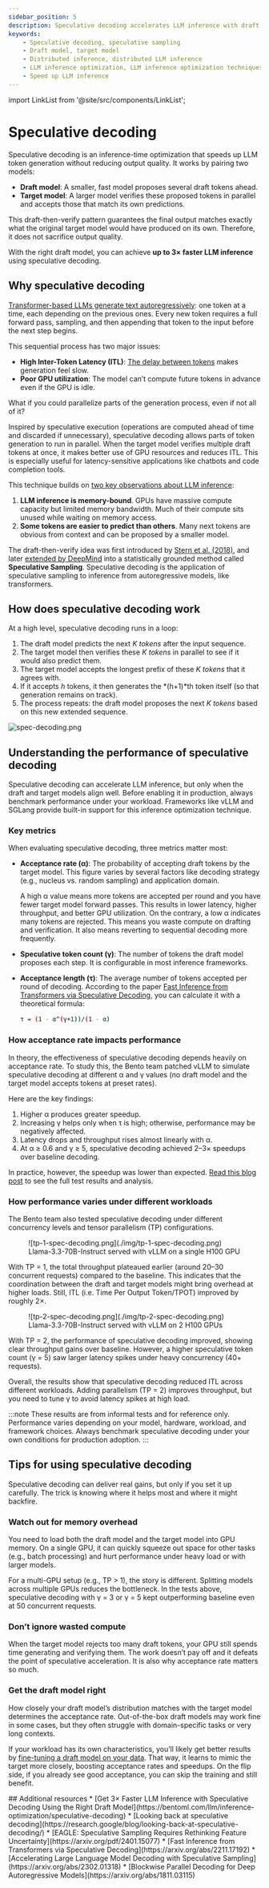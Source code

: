 ```yaml
---
sidebar_position: 5
description: Speculative decoding accelerates LLM inference with draft model predictions verified by the target model.
keywords:
    - Speculative decoding, speculative sampling
    - Draft model, target model
    - Distributed inference, distributed LLM inference
    - LLM inference optimization, LLM inference optimization techniques​
    - Speed up LLM inference
---
```


import LinkList from '@site/src/components/LinkList';

# Speculative decoding

Speculative decoding is an inference-time optimization that speeds up LLM token generation without reducing output quality. It works by pairing two models:

- **Draft model**: A smaller, fast model proposes several draft tokens ahead.
- **Target model**: A larger model verifies these proposed tokens in parallel and accepts those that match its own predictions.

This draft-then-verify pattern guarantees the final output matches exactly what the original target model would have produced on its own. Therefore, it does not sacrifice output quality.

With the right draft model, you can achieve **up to 3× faster LLM inference** using speculative decoding.

## Why speculative decoding

[Transformer-based LLMs generate text autoregressively](../llm-inference-basics/how-does-llm-inference-work#the-two-phases-of-llm-inference): one token at a time, each depending on the previous ones. Every new token requires a full forward pass, sampling, and then appending that token to the input before the next step begins.

This sequential process has two major issues:

- **High Inter-Token Latency (ITL)**: [The delay between tokens](./llm-inference-metrics) makes generation feel slow.
- **Poor GPU utilization**: The model can’t compute future tokens in advance even if the GPU is idle.

What if you could parallelize parts of the generation process, even if not all of it?

Inspired by speculative execution (operations are computed ahead of time and discarded if unnecessary), speculative decoding allows parts of token generation to run in parallel. When the target model verifies multiple draft tokens at once, it makes better use of GPU resources and reduces ITL. This is especially useful for latency-sensitive applications like chatbots and code completion tools.

This technique builds on [two key observations about LLM inference](https://research.google/blog/looking-back-at-speculative-decoding/):

1. **LLM inference is memory-bound**. GPUs have massive compute capacity but limited memory bandwidth. Much of their compute sits unused while waiting on memory access.
2. **Some tokens are easier to predict than others**. Many next tokens are obvious from context and can be proposed by a smaller model.

The draft-then-verify idea was first introduced by [Stern et al. (2018)](https://arxiv.org/abs/1811.03115), and later [extended by DeepMind](https://arxiv.org/pdf/2302.01318) into a statistically grounded method called **Speculative Sampling**. Speculative decoding is the application of speculative sampling to inference from autoregressive models, like transformers.

## How does speculative decoding work

At a high level, speculative decoding runs in a loop:

1. The draft model predicts the next *K tokens* after the input sequence.
2. The target model then verifies these *K tokens* in parallel to see if it would also predict them.
3. The target model accepts the longest prefix of these *K tokens* that it agrees with.
4. If it accepts *h* tokens, it then generates the *(h+1)*th token itself (so that generation remains on track).
5. The process repeats: the draft model proposes the next *K tokens* based on this new extended sequence.

![spec-decoding.png](./img/spec-decoding.png)

## Understanding the performance of speculative decoding

Speculative decoding can accelerate LLM inference, but only when the draft and target models align well. Before enabling it in production, always benchmark performance under your workload. Frameworks like vLLM and SGLang provide built-in support for this inference optimization technique.

### Key metrics

When evaluating speculative decoding, three metrics matter most:

- **Acceptance rate (α)**: The probability of accepting draft tokens by the target model. This figure varies by several factors like decoding strategy (e.g., nucleus vs. random sampling) and application domain.
    
    A high α value means more tokens are accepted per round and you have fewer target model forward passes. This results in lower latency, higher throughput, and better GPU utilization. On the contrary, a low α indicates many tokens are rejected. This means you waste compute on drafting and verification. It also means reverting to sequential decoding more frequently.
    
- **Speculative token count (γ)**: The number of tokens the draft model proposes each step. It is configurable in most inference frameworks.
- **Acceptance length (τ)**: The average number of tokens accepted per round of decoding. According to the paper [Fast Inference from Transformers via Speculative Decoding](https://arxiv.org/pdf/2211.17192), you can calculate it with a theoretical formula:

    ```bash
    τ = (1 - α^(γ+1))/(1 - α)
    ```
    
### How acceptance rate impacts performance

In theory, the effectiveness of speculative decoding depends heavily on acceptance rate. To study this, the Bento team patched vLLM to simulate speculative decoding at different α and γ values (no draft model and the target model accepts tokens at preset rates).

Here are the key findings:

1. Higher α produces greater speedup.
2. Increasing γ helps only when τ is high; otherwise, performance may be negatively affected.
3. Latency drops and throughput rises almost linearly with α.
4. At α ≥ 0.6 and γ ≥ 5, speculative decoding achieved 2–3× speedups over baseline decoding.

In practice, however, the speedup was lower than expected. [Read this blog post](https://www.bentoml.com/blog/3x-faster-llm-inference-with-speculative-decoding) to see the full test results and analysis.

### How performance varies under different workloads

The Bento team also tested speculative decoding under different concurrency levels and tensor parallelism (TP) configurations.

<figure>
![tp-1-spec-decoding.png](./img/tp-1-spec-decoding.png)
<figcaption>Llama-3.3-70B-Instruct served with vLLM on a single H100 GPU</figcaption>
</figure>

With TP = 1, the total throughput plateaued earlier (around 20–30 concurrent requests) compared to the baseline. This indicates that the coordination between the draft and target models might bring overhead at higher loads. Still, ITL (i.e. Time Per Output Token/TPOT) improved by roughly 2×.

<figure>
![tp-2-spec-decoding.png](./img/tp-2-spec-decoding.png)
<figcaption>Llama-3.3-70B-Instruct served with vLLM on 2 H100 GPUs </figcaption>
</figure>

With TP = 2, the performance of speculative decoding improved, showing clear throughput gains over baseline. However, a higher speculative token count (γ = 5) saw larger latency spikes under heavy concurrency (40+ requests).

Overall, the results show that speculative decoding reduced ITL across different workloads. Adding parallelism (TP = 2) improves throughput, but you need to tune γ to avoid latency spikes at high load.

:::note
These results are from informal tests and for reference only. Performance varies depending on your model, hardware, workload, and framework choices. Always benchmark speculative decoding under your own conditions for production adoption.
:::

## Tips for using speculative decoding

Speculative decoding can deliver real gains, but only if you set it up carefully. The trick is knowing where it helps most and where it might backfire.

### Watch out for memory overhead

You need to load both the draft model and the target model into GPU memory. On a single GPU, it can quickly squeeze out space for other tasks (e.g., batch processing) and hurt performance under heavy load or with larger models.

For a multi-GPU setup (e.g., TP > 1), the story is different. Splitting models across multiple GPUs reduces the bottleneck. In the tests above, speculative decoding with γ = 3 or γ = 5 kept outperforming baseline even at 50 concurrent requests.

### Don’t ignore wasted compute

When the target model rejects too many draft tokens, your GPU still spends time generating and verifying them. The work doesn’t pay off and it defeats the point of speculative acceleration. It is also why acceptance rate matters so much.

### Get the draft model right

How closely your draft model’s distribution matches with the target model determines the acceptance rate. Out-of-the-box draft models may work fine in some cases, but they often struggle with domain-specific tasks or very long contexts.

If your workload has its own characteristics, you’ll likely get better results by [fine-tuning a draft model on your data](https://www.bentoml.com/blog/3x-faster-llm-inference-with-speculative-decoding). That way, it learns to mimic the target more closely, boosting acceptance rates and speedups. On the flip side, if you already see good acceptance, you can skip the training and still benefit.

<LinkList>
  ## Additional resources
  * [Get 3× Faster LLM Inference with Speculative Decoding Using the Right Draft Model](https://bentoml.com/llm/inference-optimization/speculative-decoding)
  * [Looking back at speculative decoding](https://research.google/blog/looking-back-at-speculative-decoding/)
  * [EAGLE: Speculative Sampling Requires Rethinking Feature Uncertainty](https://arxiv.org/pdf/2401.15077)
  * [Fast Inference from Transformers via Speculative Decoding](https://arxiv.org/abs/2211.17192)
  * [Accelerating Large Language Model Decoding with Speculative Sampling](https://arxiv.org/abs/2302.01318)
  * [Blockwise Parallel Decoding for Deep Autoregressive Models](https://arxiv.org/abs/1811.03115)
</LinkList>